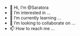 - 👋 Hi, I’m @Saratora
- 👀 I’m interested in ...
- 🌱 I’m currently learning ...
- 💞️ I’m looking to collaborate on ...
- 📫 How to reach me ...

<!---
Saratora/Saratora is a ✨ special ✨ repository because its `README.md` (this file) appears on your GitHub profile.
You can click the Preview link to take a look at your changes.
--->

